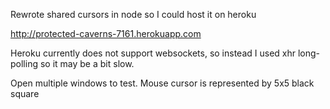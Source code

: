 Rewrote shared cursors in node so I could host it on heroku

http://protected-caverns-7161.herokuapp.com

Heroku currently does not support websockets, so instead I used xhr long-polling so it may be a bit slow.

Open multiple windows to test.  Mouse cursor is represented by 5x5 black square
